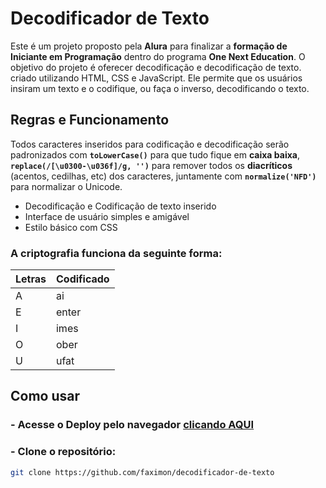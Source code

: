 # Decodificador de Texto

Este é um projeto proposto pela **Alura** para finalizar a **formação de Iniciante em Programação** dentro do programa **One Next Education**. O objetivo do projeto é oferecer decodificação e decodificação de texto. criado utilizando HTML, CSS e JavaScript. 
Ele permite que os usuários insiram um texto e o codifique, ou faça o inverso, decodificando o texto.


## Regras e Funcionamento
Todos caracteres inseridos para codificação e decodificação serão padronizados com **`toLowerCase()`** para que tudo fique em  **caixa baixa**,  **`replace(/[\u0300-\u036f]/g, '')`** para remover todos os **diacríticos** (acentos, cedilhas, etc) dos caracteres, juntamente com **`normalize('NFD')`** para normalizar o Unicode.

- Decodificação e Codificação de texto inserido
- Interface de usuário simples e amigável
- Estilo básico com CSS

### A criptografia funciona da seguinte forma:

| **Letras** | **Codificado** |
|---|---|
| A | ai |
| E | enter |
| I | imes |
| O | ober |
| U | ufat |

## Como usar

### - Acesse o Deploy pelo navegador [clicando AQUI](https://decodificador-de-texto-lchthbn8j-vitors-projects-197662e8.vercel.app/)

### - Clone o repositório:
   ```bash
   git clone https://github.com/faximon/decodificador-de-texto

